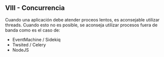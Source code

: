 ## VIII - Concurrencia

Cuando una aplicación debe atender proceos lentos, es aconsejable utilizar threads. Cuando esto no es posible, se aconseja utilizar procesos fuera de banda como es el caso de:

* EventMachine / Sidekiq
* Twsited / Celery
* NodeJS


